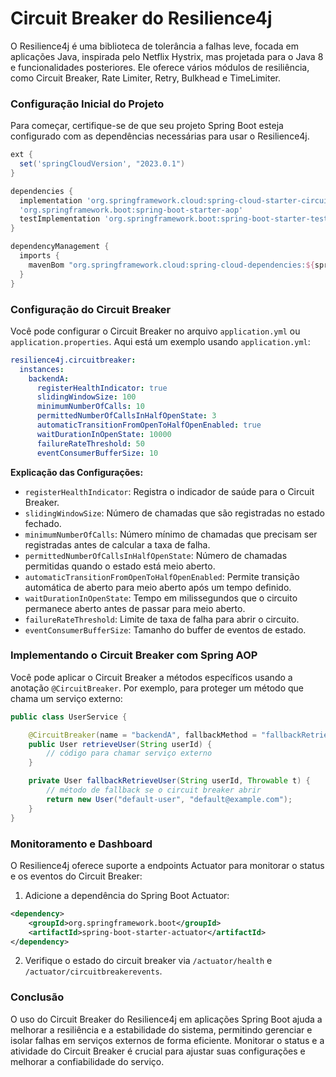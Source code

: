 # Circuit Breaker do Resilience4j

O Resilience4j é uma biblioteca de tolerância a falhas leve, focada em aplicações Java, inspirada pelo Netflix Hystrix, mas projetada para o Java 8 e funcionalidades posteriores. Ele oferece vários módulos de resiliência, como Circuit Breaker, Rate Limiter, Retry, Bulkhead e TimeLimiter. 

### Configuração Inicial do Projeto

Para começar, certifique-se de que seu projeto Spring Boot esteja configurado com as dependências necessárias para usar o Resilience4j.

```gradle
ext {
  set('springCloudVersion', "2023.0.1")
}

dependencies {
  implementation 'org.springframework.cloud:spring-cloud-starter-circuitbreaker-resilience4j'
  'org.springframework.boot:spring-boot-starter-aop'
  testImplementation 'org.springframework.boot:spring-boot-starter-test'
}

dependencyManagement {
  imports {
    mavenBom "org.springframework.cloud:spring-cloud-dependencies:${springCloudVersion}"
  }
}
```

### Configuração do Circuit Breaker

Você pode configurar o Circuit Breaker no arquivo `application.yml` ou `application.properties`. Aqui está um exemplo usando `application.yml`:

```yaml
resilience4j.circuitbreaker:
  instances:
    backendA:
      registerHealthIndicator: true
      slidingWindowSize: 100
      minimumNumberOfCalls: 10
      permittedNumberOfCallsInHalfOpenState: 3
      automaticTransitionFromOpenToHalfOpenEnabled: true
      waitDurationInOpenState: 10000
      failureRateThreshold: 50
      eventConsumerBufferSize: 10
```

**Explicação das Configurações:**
- `registerHealthIndicator`: Registra o indicador de saúde para o Circuit Breaker.
- `slidingWindowSize`: Número de chamadas que são registradas no estado fechado.
- `minimumNumberOfCalls`: Número mínimo de chamadas que precisam ser registradas antes de calcular a taxa de falha.
- `permittedNumberOfCallsInHalfOpenState`: Número de chamadas permitidas quando o estado está meio aberto.
- `automaticTransitionFromOpenToHalfOpenEnabled`: Permite transição automática de aberto para meio aberto após um tempo definido.
- `waitDurationInOpenState`: Tempo em milissegundos que o circuito permanece aberto antes de passar para meio aberto.
- `failureRateThreshold`: Limite de taxa de falha para abrir o circuito.
- `eventConsumerBufferSize`: Tamanho do buffer de eventos de estado.

### Implementando o Circuit Breaker com Spring AOP

Você pode aplicar o Circuit Breaker a métodos específicos usando a anotação `@CircuitBreaker`. Por exemplo, para proteger um método que chama um serviço externo:

```java
public class UserService {

    @CircuitBreaker(name = "backendA", fallbackMethod = "fallbackRetrieveUser")
    public User retrieveUser(String userId) {
        // código para chamar serviço externo
    }

    private User fallbackRetrieveUser(String userId, Throwable t) {
        // método de fallback se o circuit breaker abrir
        return new User("default-user", "default@example.com");
    }
}
```

### Monitoramento e Dashboard

O Resilience4j oferece suporte a endpoints Actuator para monitorar o status e os eventos do Circuit Breaker:

1. Adicione a dependência do Spring Boot Actuator:

```xml
<dependency>
    <groupId>org.springframework.boot</groupId>
    <artifactId>spring-boot-starter-actuator</artifactId>
</dependency>
```

2. Verifique o estado do circuit breaker via `/actuator/health` e `/actuator/circuitbreakerevents`.


### Conclusão

O uso do Circuit Breaker do Resilience4j em aplicações Spring Boot ajuda a melhorar a resiliência e a estabilidade do sistema, permitindo gerenciar e isolar falhas em serviços externos de forma eficiente. Monitorar o status e a atividade do Circuit Breaker é crucial para ajustar suas configurações e melhorar a confiabilidade do serviço.